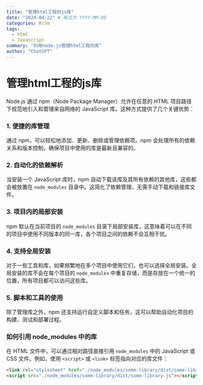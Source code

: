 ```yaml
---
title: "管理html工程的js库"
date: "2024-04-22" # 格式为 YYYY-MM-DD
categories: RrJm
tags:
  - html
  - Javascript
summary: "利用node.js管理html工程的库"
author: "ChatGPT"
---
```


# 管理html工程的js库

Node.js 通过 npm（Node Package Manager）允许在任意的 HTML 项目路径下规范地引入和管理来自网络的 JavaScript 库。这种方式提供了几个关键优势：

### 1. **便捷的库管理**
通过 npm，可以轻松地添加、更新、删除或管理依赖项。npm 会处理所有的依赖关系和版本控制，确保项目中使用的库是最新且兼容的。

### 2. **自动化的依赖解析**
当安装一个 JavaScript 库时，npm 自动下载该库及其所有依赖的其他库，这些都会被放置在 `node_modules` 目录中。这简化了依赖管理，无需手动下载和链接库文件。

### 3. **项目内的局部安装**
npm 默认在当前项目的 `node_modules` 目录下局部安装库，这意味着可以在不同的项目中使用不同版本的同一库，各个项目之间的依赖不会互相干扰。

### 4. **支持全局安装**
对于一些工具和库，如果频繁地在多个项目中使用它们，也可以选择全局安装。全局安装的库不会在每个项目的 `node_modules` 中重复存储，而是存放在一个统一的位置，所有项目都可以访问这些库。

### 5. **脚本和工具的使用**
除了管理库之外，npm 还支持运行自定义脚本和任务，这可以帮助自动化项目的构建、测试和部署过程。

### 如何引用 node_modules 中的库
在 HTML 文件中，可以通过相对路径直接引用 `node_modules` 中的 JavaScript 或 CSS 文件。例如，使用 `<script>` 或 `<link>` 标签指向对应的库文件：

```html
<link rel="stylesheet" href="./node_modules/some-library/dist/some-library.css">
<script src="./node_modules/some-library/dist/some-library.js"></script>
```
